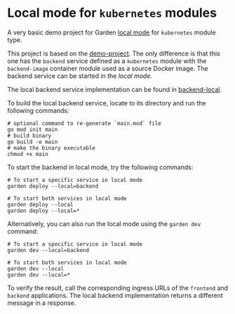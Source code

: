 # Local mode for `kubernetes` modules

A very basic demo project for Garden [local mode](../../docs/guides/running-service-in-local-mode.md) for `kubernetes`
module type.

This project is based on the [demo-project](../demo-project). The only difference is that this one has the `backend`
service defined as a `kubernetes` module with the `backend-image` container module used as a source Docker image.
The backend service can be started in the _local mode_.

The local backend service implementation can be found in [backend-local](./backend-local).

To build the local backend service, locate to its directory and run the following commands:

```shell
# optional command to re-generate `main.mod` file
go mod init main
# build binary
go build -o main
# make the binary executable
chmod +x main
```

To start the backend in local mode, try the following commands:

```shell
# To start a specific service in local mode
garden deploy --local=backend

# To start both services in local mode
garden deploy --local
garden deploy --local=*
```

Alternatively, you can also run the local mode using the `garden dev` command:

```shell
# To start a specific service in local mode
garden dev --local=backend

# To start both services in local mode
garden dev --local
garden dev --local=*
```

To verify the result, call the corresponding ingress URLs of the `frontend` and `backend` applications. The local
backend implementation returns a different message in a response.
